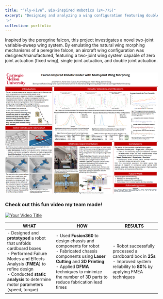 ```yaml
---
title: "“Fly-Five”, Bio-inspired Robotics (24-775)"
excerpt: "Designing and analyzing a wing configuration featuring double joint actuation <br/><img src='/images/PXL_20240429_171839662.png
'>"
collection: portfolio
---
```



Inspired by the peregrine falcon, this project investigates a novel two-joint variable-sweep wing system. By emulating the natural wing morphing mechanisms of a peregrine falcon, an aircraft wing configuration was designed/manufactured, featuring a two-joint wing system capable of zero joint actuation (fixed wing), single joint actuation, and double joint actuation.

<br/><img src='/images/poster_bioinspired.png'>

###  Check out this fun video my team made!

[![Your Video Title](https://img.youtube.com/vi/YOUR_VIDEO_ID/maxresdefault.jpg)](https://www.youtube.com/watch?v=sQKwbzWWPtY)


| WHAT | HOW | RESULTS |
|------|-----|---------|
| - Designed and **prototyped** a robot that unfolds cardboard boxes <br> - Performed Failure Modes and Effects Analysis (**FMEA**) to refine design <br> - Conducted **static analysis** to determine motor parameters (speed, torque) | - Used **Fusion360** to design chassis and components for robot <br> - Fabricated chassis components using **Laser Cutting** and **3D Printing** <br> - Applied **DFMA** techniques to minimize the number of 3D parts to reduce fabrication lead times | - Robot successfully processed a cardboard box in **25s** <br> - Improved system reliability to **80%** by applying FMEA techniques |




